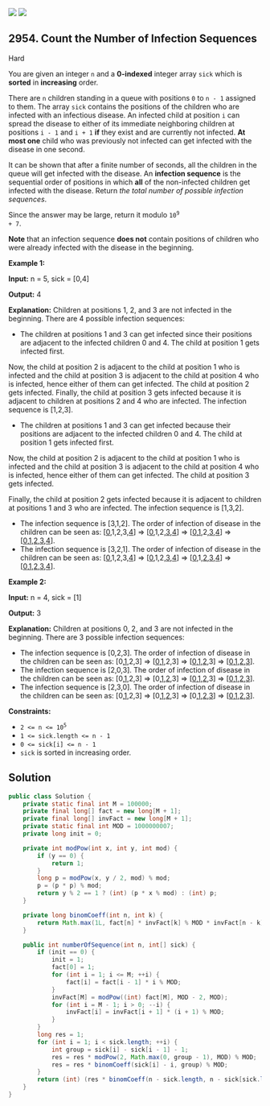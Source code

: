 [![](https://img.shields.io/github/stars/javadev/LeetCode-in-Java?label=Stars&style=flat-square)](https://github.com/javadev/LeetCode-in-Java)
[![](https://img.shields.io/github/forks/javadev/LeetCode-in-Java?label=Fork%20me%20on%20GitHub%20&style=flat-square)](https://github.com/javadev/LeetCode-in-Java/fork)

## 2954\. Count the Number of Infection Sequences

Hard

You are given an integer `n` and a **0-indexed** integer array `sick` which is **sorted** in **increasing** order.

There are `n` children standing in a queue with positions `0` to `n - 1` assigned to them. The array `sick` contains the positions of the children who are infected with an infectious disease. An infected child at position `i` can spread the disease to either of its immediate neighboring children at positions `i - 1` and `i + 1` **if** they exist and are currently not infected. **At most one** child who was previously not infected can get infected with the disease in one second.

It can be shown that after a finite number of seconds, all the children in the queue will get infected with the disease. An **infection sequence** is the sequential order of positions in which **all** of the non-infected children get infected with the disease. Return _the total number of possible infection sequences_.

Since the answer may be large, return it modulo <code>10<sup>9</sup> + 7</code>.

**Note** that an infection sequence **does not** contain positions of children who were already infected with the disease in the beginning.

**Example 1:**

**Input:** n = 5, sick = [0,4]

**Output:** 4

**Explanation:** Children at positions 1, 2, and 3 are not infected in the beginning. There are 4 possible infection sequences: 
- The children at positions 1 and 3 can get infected since their positions are adjacent to the infected children 0 and 4. The child at position 1 gets infected first. 

Now, the child at position 2 is adjacent to the child at position 1 who is infected and the child at position 3 is adjacent to the child at position 4 who is infected, hence either of them can get infected. The child at position 2 gets infected. Finally, the child at position 3 gets infected because it is adjacent to children at positions 2 and 4 who are infected. The infection sequence is [1,2,3]. 
- The children at positions 1 and 3 can get infected because their positions are adjacent to the infected children 0 and 4. The child at position 1 gets infected first. 

Now, the child at position 2 is adjacent to the child at position 1 who is infected and the child at position 3 is adjacent to the child at position 4 who is infected, hence either of them can get infected. The child at position 3 gets infected. 

Finally, the child at position 2 gets infected because it is adjacent to children at positions 1 and 3 who are infected. The infection sequence is [1,3,2]. 
- The infection sequence is [3,1,2]. The order of infection of disease in the children can be seen as: [<ins>0</ins>,1,2,3,<ins>4</ins>] => [<ins>0</ins>,1,2,<ins>3</ins>,<ins>4</ins>] => [<ins>0</ins>,<ins>1</ins>,2,<ins>3</ins>,<ins>4</ins>] => [<ins>0</ins>,<ins>1</ins>,<ins>2</ins>,<ins>3</ins>,<ins>4</ins>]. 
- The infection sequence is [3,2,1]. The order of infection of disease in the children can be seen as: [<ins>0</ins>,1,2,3,<ins>4</ins>] => [<ins>0</ins>,1,2,<ins>3</ins>,<ins>4</ins>] => [<ins>0</ins>,1,<ins>2</ins>,<ins>3</ins>,<ins>4</ins>] => [<ins>0</ins>,<ins>1</ins>,<ins>2</ins>,<ins>3</ins>,<ins>4</ins>].

**Example 2:**

**Input:** n = 4, sick = [1]

**Output:** 3

**Explanation:** Children at positions 0, 2, and 3 are not infected in the beginning. There are 3 possible infection sequences: 
- The infection sequence is [0,2,3]. The order of infection of disease in the children can be seen as: [0,<ins>1</ins>,2,3] => [<ins>0</ins>,<ins>1</ins>,2,3] => [<ins>0</ins>,<ins>1</ins>,<ins>2</ins>,3] => [<ins>0</ins>,<ins>1</ins>,<ins>2</ins>,<ins>3</ins>]. 
- The infection sequence is [2,0,3]. The order of infection of disease in the children can be seen as: [0,<ins>1</ins>,2,3] => [0,<ins>1</ins>,<ins>2</ins>,3] => [<ins>0</ins>,<ins>1</ins>,<ins>2</ins>,3] => [<ins>0</ins>,<ins>1</ins>,<ins>2</ins>,<ins>3</ins>]. 
- The infection sequence is [2,3,0]. The order of infection of disease in the children can be seen as: [0,<ins>1</ins>,2,3] => [0,<ins>1</ins>,<ins>2</ins>,3] => [0,<ins>1</ins>,<ins>2</ins>,<ins>3</ins>] => [<ins>0</ins>,<ins>1</ins>,<ins>2</ins>,<ins>3</ins>].

**Constraints:**

*   <code>2 <= n <= 10<sup>5</sup></code>
*   `1 <= sick.length <= n - 1`
*   `0 <= sick[i] <= n - 1`
*   `sick` is sorted in increasing order.

## Solution

```java
public class Solution {
    private static final int M = 100000;
    private final long[] fact = new long[M + 1];
    private final long[] invFact = new long[M + 1];
    private static final int MOD = 1000000007;
    private long init = 0;

    private int modPow(int x, int y, int mod) {
        if (y == 0) {
            return 1;
        }
        long p = modPow(x, y / 2, mod) % mod;
        p = (p * p) % mod;
        return y % 2 == 1 ? (int) (p * x % mod) : (int) p;
    }

    private long binomCoeff(int n, int k) {
        return Math.max(1L, fact[n] * invFact[k] % MOD * invFact[n - k] % MOD);
    }

    public int numberOfSequence(int n, int[] sick) {
        if (init == 0) {
            init = 1;
            fact[0] = 1;
            for (int i = 1; i <= M; ++i) {
                fact[i] = fact[i - 1] * i % MOD;
            }
            invFact[M] = modPow((int) fact[M], MOD - 2, MOD);
            for (int i = M - 1; i > 0; --i) {
                invFact[i] = invFact[i + 1] * (i + 1) % MOD;
            }
        }
        long res = 1;
        for (int i = 1; i < sick.length; ++i) {
            int group = sick[i] - sick[i - 1] - 1;
            res = res * modPow(2, Math.max(0, group - 1), MOD) % MOD;
            res = res * binomCoeff(sick[i] - i, group) % MOD;
        }
        return (int) (res * binomCoeff(n - sick.length, n - sick[sick.length - 1] - 1) % MOD);
    }
}
```